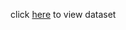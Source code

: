 click [here](https://raw.githubusercontent.com/jhustata/livre/main/transplants.txt) to view dataset
